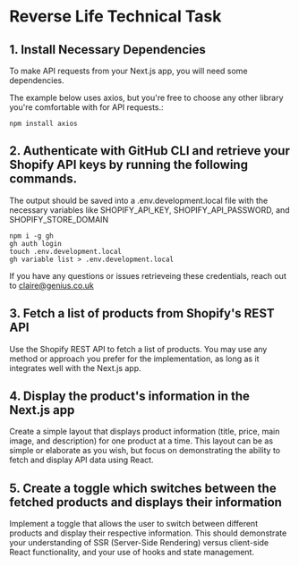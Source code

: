 # Reverse Life Technical Task

## 1. Install Necessary Dependencies

To make API requests from your Next.js app, you will need some dependencies.

The example below uses axios, but you're free to choose any other library you're comfortable with for API requests.:

```
npm install axios
```

## 2. Authenticate with GitHub CLI and retrieve your Shopify API keys by running the following commands.

The output should be saved into a .env.development.local file with the necessary variables like SHOPIFY_API_KEY, SHOPIFY_API_PASSWORD, and SHOPIFY_STORE_DOMAIN

```
npm i -g gh
gh auth login
touch .env.development.local
gh variable list > .env.development.local
```

If you have any questions or issues retrieveing these credentials, reach out to claire@genius.co.uk

## 3. Fetch a list of products from Shopify's REST API
Use the Shopify REST API to fetch a list of products. You may use any method or approach you prefer for the implementation, as long as it integrates well with the Next.js app.

## 4. Display the product's information in the Next.js app
Create a simple layout that displays product information (title, price, main image, and description) for one product at a time. This layout can be as simple or elaborate as you wish, but focus on demonstrating the ability to fetch and display API data using React.

## 5. Create a toggle which switches between the fetched products and displays their information
Implement a toggle that allows the user to switch between different products and display their respective information. This should demonstrate your understanding of SSR (Server-Side Rendering) versus client-side React functionality, and your use of hooks and state management.
